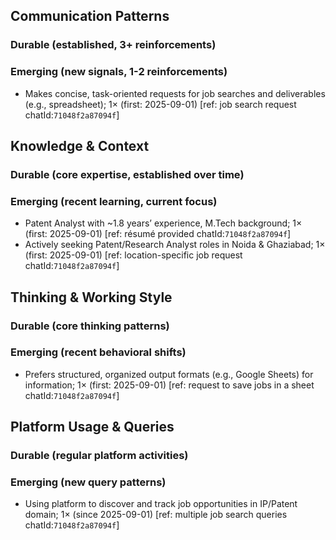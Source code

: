 ## Communication Patterns
### Durable (established, 3+ reinforcements)

### Emerging (new signals, 1-2 reinforcements)
- Makes concise, task-oriented requests for job searches and deliverables (e.g., spreadsheet); 1× (first: 2025-09-01) [ref: job search request chatId:`71048f2a87094f`]

## Knowledge & Context
### Durable (core expertise, established over time)

### Emerging (recent learning, current focus)  
- Patent Analyst with ~1.8 years’ experience, M.Tech background; 1× (first: 2025-09-01) [ref: résumé provided chatId:`71048f2a87094f`]
- Actively seeking Patent/Research Analyst roles in Noida & Ghaziabad; 1× (first: 2025-09-01) [ref: location-specific job request chatId:`71048f2a87094f`]

## Thinking & Working Style
### Durable (core thinking patterns)

### Emerging (recent behavioral shifts)
- Prefers structured, organized output formats (e.g., Google Sheets) for information; 1× (first: 2025-09-01) [ref: request to save jobs in a sheet chatId:`71048f2a87094f`]

## Platform Usage & Queries
### Durable (regular platform activities)

### Emerging (new query patterns)
- Using platform to discover and track job opportunities in IP/Patent domain; 1× (since 2025-09-01) [ref: multiple job search queries chatId:`71048f2a87094f`]